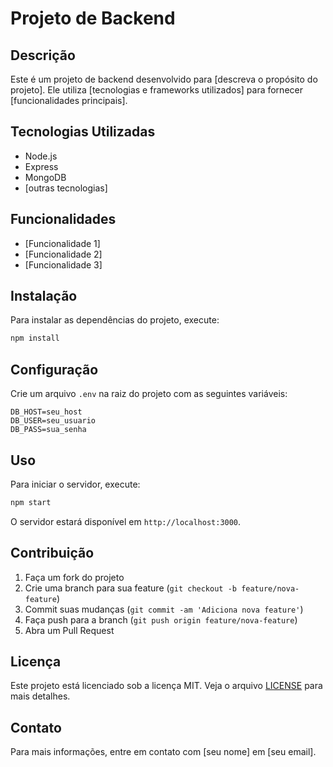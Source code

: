 # Projeto de Backend

## Descrição
Este é um projeto de backend desenvolvido para [descreva o propósito do projeto]. Ele utiliza [tecnologias e frameworks utilizados] para fornecer [funcionalidades principais].

## Tecnologias Utilizadas
- Node.js
- Express
- MongoDB
- [outras tecnologias]

## Funcionalidades
- [Funcionalidade 1]
- [Funcionalidade 2]
- [Funcionalidade 3]

## Instalação
Para instalar as dependências do projeto, execute:
```bash
npm install
```

## Configuração
Crie um arquivo `.env` na raiz do projeto com as seguintes variáveis:
```
DB_HOST=seu_host
DB_USER=seu_usuario
DB_PASS=sua_senha
```

## Uso
Para iniciar o servidor, execute:
```bash
npm start
```
O servidor estará disponível em `http://localhost:3000`.

## Contribuição
1. Faça um fork do projeto
2. Crie uma branch para sua feature (`git checkout -b feature/nova-feature`)
3. Commit suas mudanças (`git commit -am 'Adiciona nova feature'`)
4. Faça push para a branch (`git push origin feature/nova-feature`)
5. Abra um Pull Request

## Licença
Este projeto está licenciado sob a licença MIT. Veja o arquivo [LICENSE](LICENSE) para mais detalhes.

## Contato
Para mais informações, entre em contato com [seu nome] em [seu email].
